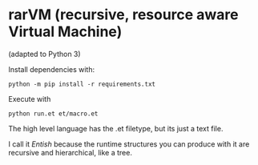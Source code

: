 # rarVM (recursive, resource aware Virtual Machine)

(adapted to Python 3)

Install dependencies with:

`python -m pip install -r requirements.txt`

Execute with

`python run.et et/macro.et`

The high level language has the .et filetype, but its just a text file.

I call it *Entish* because the runtime structures you can produce with it are recursive and hierarchical, like a tree.
